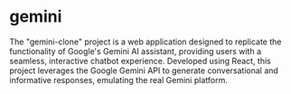 # gemini
The "gemini-clone" project is a web application designed to replicate the functionality of Google's Gemini AI assistant, providing users with a seamless, interactive chatbot experience. Developed using React, this project leverages the Google Gemini API to generate conversational and informative responses, emulating the real Gemini platform.
